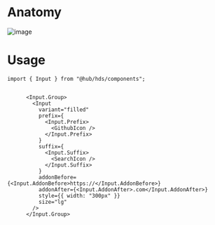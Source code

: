 # Anatomy

![image](https://github.com/f-lab-edu/design-hub/assets/84058944/5aa16c46-0b55-431b-9ed9-fb37ba0996c8)


# Usage

```tsx
import { Input } from "@hub/hds/components";


      <Input.Group>
        <Input
          variant="filled"
          prefix={
            <Input.Prefix>
              <GithubIcon />
            </Input.Prefix>
          }
          suffix={
            <Input.Suffix>
              <SearchIcon />
            </Input.Suffix>
          }
          addonBefore={<Input.AddonBefore>https://</Input.AddonBefore>}
          addonAfter={<Input.AddonAfter>.com</Input.AddonAfter>}
          style={{ width: "300px" }}
          size="lg"
        />
      </Input.Group>
```

